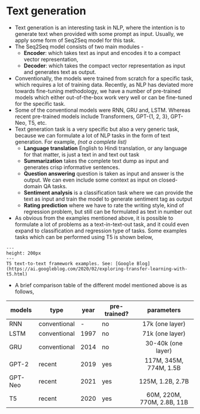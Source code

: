 Text generation
========================

- Text generation is an interesting task in NLP, where the intention is to generate text when provided with some prompt as input. Usually, we apply some form of Seq2Seq model for this task.
- The Seq2Seq model consists of two main modules - 
    - **Encoder**: which takes text as input and encodes it to a compact vector representation, 
    - **Decoder**: which takes the compact vector representation as input and generates text as output. 
- Conventionally, the models were trained from scratch for a specific task, which requires a lot of training data. Recently, as NLP has deviated more towards fine-tuning methodology, we have a number of pre-trained models which either out-of-the-box work very well or can be fine-tuned for the specific task.
- Some of the conventional models were RNN, GRU and, LSTM. Whereas recent pre-trained models include Transformers, GPT-{1, 2, 3}, GPT-Neo, T5, etc.
- Text generation task is a very specific but also a very generic task, because we can formulate a lot of NLP tasks in the form of text generation. For example, *(not a complete list)*
    - **Language translation** English to Hindi translation, or any language for that matter, is just a text in and text out task
    - **Summarization** takes the complete text dump as input and generates crisp informative sentences.
    - **Question answering** question is taken as input and answer is the output. We can even include some context as input on closed-domain QA tasks.
    - **Sentiment analysis** is a classification task where we can provide the text as input and train the model to generate sentiment tag as output
    - **Rating prediction** where we have to rate the writing style, kind of regression problem, but still can be formulated as text in number out
- As obvious from the examples mentioned above, it is possible to formulate a lot of problems as a text-in-text-out task, and it could even expand to classification and regression type of tasks. Some examples tasks which can be performed using T5 is shown below, 

```{figure} /imgs/t5_example.gif
---
height: 200px
---
T5 text-to-text framework examples. See: [Google Blog](https://ai.googleblog.com/2020/02/exploring-transfer-learning-with-t5.html)
```

<!-- {cite}`raffel2020exploring` -->

- A brief comparison table of the different model mentioned above is as follows,

| models  | type         | year | pre-trained? |         parameters         |
|---------|--------------|------|--------------|:--------------------------:|
| RNN     | conventional | -    | no           |       17k (one layer)      |
| LSTM    | conventional | 1997 | no           | 71k (one layer)            |
| GRU     | conventional | 2014 | no           | 30-40k (one layer)         |
| GPT-2   | recent       | 2019 | yes          | 117M, 345M, 774M, 1.5B     |
| GPT-Neo | recent       | 2021 | yes          | 125M, 1.2B, 2.7B           |
| T5      | recent       | 2020 | yes          | 60M, 220M, 770M, 2.8B, 11B |

